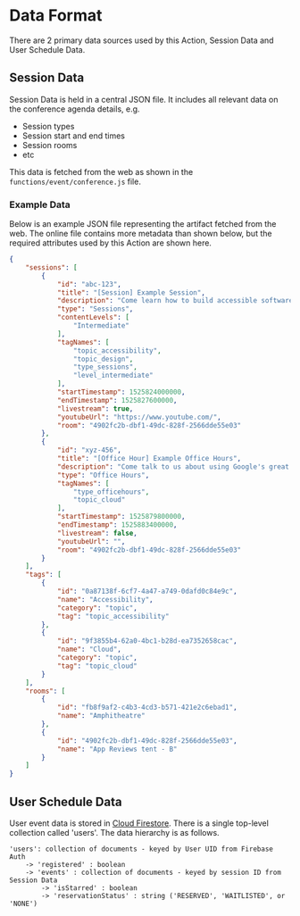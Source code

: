# Data Format

There are 2 primary data sources used by this Action, Session Data and User
Schedule Data.

## Session Data

Session Data is held in a central JSON file. It includes all relevant data
on the conference agenda details, e.g.

* Session types
* Session start and end times
* Session rooms
* etc

This data is fetched from the web as shown in the `functions/event/conference.js`
file.

### Example Data

Below is an example JSON file representing the artifact fetched from the web.
The online file contains more metadata than shown below, but the required
attributes used by this Action are shown here.

```json
{
    "sessions": [
        {
            "id": "abc-123",
            "title": "[Session] Example Session",
            "description": "Come learn how to build accessible software.",
            "type": "Sessions",
            "contentLevels": [
                "Intermediate"
            ],
            "tagNames": [
                "topic_accessibility",
                "topic_design",
                "type_sessions",
                "level_intermediate"
            ],
            "startTimestamp": 1525824000000,
            "endTimestamp": 1525827600000,
            "livestream": true,
            "youtubeUrl": "https://www.youtube.com/",
            "room": "4902fc2b-dbf1-49dc-828f-2566dde55e03"
        },
        {
            "id": "xyz-456",
            "title": "[Office Hour] Example Office Hours",
            "description": "Come talk to us about using Google's great APIs!\n",
            "type": "Office Hours",
            "tagNames": [
                "type_officehours",
                "topic_cloud"
            ],
            "startTimestamp": 1525879800000,
            "endTimestamp": 1525883400000,
            "livestream": false,
            "youtubeUrl": "",
            "room": "4902fc2b-dbf1-49dc-828f-2566dde55e03"
        }
    ],
    "tags": [
        {
            "id": "0a87138f-6cf7-4a47-a749-0dafd0c84e9c",
            "name": "Accessibility",
            "category": "topic",
            "tag": "topic_accessibility"
        },
        {
            "id": "9f3855b4-62a0-4bc1-b28d-ea7352658cac",
            "name": "Cloud",
            "category": "topic",
            "tag": "topic_cloud"
        }
    ],
    "rooms": [
        {
            "id": "fb8f9af2-c4b3-4cd3-b571-421e2c6ebad1",
            "name": "Amphitheatre"
        },
        {
            "id": "4902fc2b-dbf1-49dc-828f-2566dde55e03",
            "name": "App Reviews tent - B"
        }
    ]
}
```

## User Schedule Data

User event data is stored in [Cloud Firestore](https://firebase.google.com/docs/firestore/).
There is a single top-level collection called 'users'. The data hierarchy is as
follows.

```
'users': collection of documents - keyed by User UID from Firebase Auth
    -> 'registered' : boolean
    -> 'events' : collection of documents - keyed by session ID from Session Data
        -> 'isStarred' : boolean
        -> 'reservationStatus' : string ('RESERVED', 'WAITLISTED', or 'NONE')
```


